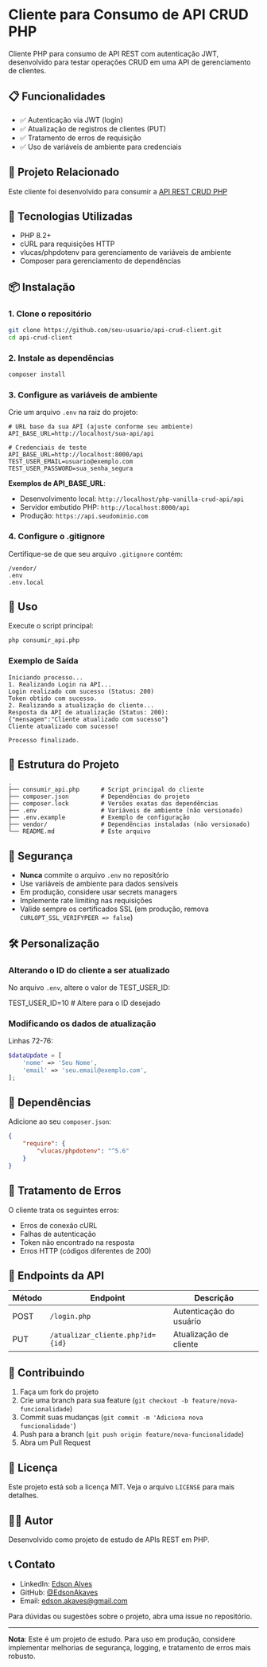 # Cliente para Consumo de API CRUD PHP

Cliente PHP para consumo de API REST com autenticação JWT, desenvolvido para testar operações CRUD em uma API de gerenciamento de clientes.

## 📋 Funcionalidades

- ✅ Autenticação via JWT (login)
- ✅ Atualização de registros de clientes (PUT)
- ✅ Tratamento de erros de requisição
- ✅ Uso de variáveis de ambiente para credenciais

## 🔗 Projeto Relacionado

Este cliente foi desenvolvido para consumir a [API REST CRUD PHP](https://github.com/EdsonAkaves/php-vanilla-crud-api)

## 🚀 Tecnologias Utilizadas

- PHP 8.2+
- cURL para requisições HTTP
- vlucas/phpdotenv para gerenciamento de variáveis de ambiente
- Composer para gerenciamento de dependências

## 📦 Instalação

### 1. Clone o repositório

```bash
git clone https://github.com/seu-usuario/api-crud-client.git
cd api-crud-client
```

### 2. Instale as dependências

```bash
composer install
```

### 3. Configure as variáveis de ambiente

Crie um arquivo `.env` na raiz do projeto:

```env
# URL base da sua API (ajuste conforme seu ambiente)
API_BASE_URL=http://localhost/sua-api/api

# Credenciais de teste
API_BASE_URL=http://localhost:8000/api
TEST_USER_EMAIL=usuario@exemplo.com
TEST_USER_PASSWORD=sua_senha_segura
```

**Exemplos de API_BASE_URL**:
- Desenvolvimento local: `http://localhost/php-vanilla-crud-api/api`
- Servidor embutido PHP: `http://localhost:8000/api`
- Produção: `https://api.seudominio.com`

### 4. Configure o .gitignore

Certifique-se de que seu arquivo `.gitignore` contém:

```
/vendor/
.env
.env.local
```

## 🔧 Uso

Execute o script principal:

```bash
php consumir_api.php
```

### Exemplo de Saída

```
Iniciando processo...
1. Realizando Login na API...
Login realizado com sucesso (Status: 200)
Token obtido com sucesso.
2. Realizando a atualização do cliente...
Resposta da API de atualização (Status: 200):
{"mensagem":"Cliente atualizado com sucesso"}
Cliente atualizado com sucesso!

Processo finalizado.
```

## 📂 Estrutura do Projeto

```
.
├── consumir_api.php      # Script principal do cliente
├── composer.json         # Dependências do projeto
├── composer.lock         # Versões exatas das dependências
├── .env                  # Variáveis de ambiente (não versionado)
├── .env.example          # Exemplo de configuração
├── vendor/               # Dependências instaladas (não versionado)
└── README.md             # Este arquivo
```

## 🔐 Segurança

- **Nunca** commite o arquivo `.env` no repositório
- Use variáveis de ambiente para dados sensíveis
- Em produção, considere usar secrets managers
- Implemente rate limiting nas requisições
- Valide sempre os certificados SSL (em produção, remova `CURLOPT_SSL_VERIFYPEER => false`)

## 🛠️ Personalização

### Alterando o ID do cliente a ser atualizado

No arquivo `.env`, altere o valor de TEST_USER_ID:

TEST_USER_ID=10  # Altere para o ID desejado

### Modificando os dados de atualização

Linhas 72-76:

```php
$dataUpdate = [
    'nome' => 'Seu Nome',
    'email' => 'seu.email@exemplo.com',
];
```

## 📝 Dependências

Adicione ao seu `composer.json`:

```json
{
    "require": {
        "vlucas/phpdotenv": "^5.6"
    }
}
```

## 🐛 Tratamento de Erros

O cliente trata os seguintes erros:

- Erros de conexão cURL
- Falhas de autenticação
- Token não encontrado na resposta
- Erros HTTP (códigos diferentes de 200)

## 📖 Endpoints da API

| Método | Endpoint | Descrição |
|--------|----------|-----------|
| POST | `/login.php` | Autenticação do usuário |
| PUT | `/atualizar_cliente.php?id={id}` | Atualização de cliente |

## 🤝 Contribuindo

1. Faça um fork do projeto
2. Crie uma branch para sua feature (`git checkout -b feature/nova-funcionalidade`)
3. Commit suas mudanças (`git commit -m 'Adiciona nova funcionalidade'`)
4. Push para a branch (`git push origin feature/nova-funcionalidade`)
5. Abra um Pull Request

## 📄 Licença

Este projeto está sob a licença MIT. Veja o arquivo `LICENSE` para mais detalhes.

## 👨‍💻 Autor

Desenvolvido como projeto de estudo de APIs REST em PHP.

## 📞 Contato

- LinkedIn: [Edson Alves](https://www.linkedin.com/in/edsonakaves)
- GitHub: [@EdsonAkaves](https://github.com/seu-usuario)
- Email: edson.akaves@gmail.com

Para dúvidas ou sugestões sobre o projeto, abra uma issue no repositório.

---

**Nota**: Este é um projeto de estudo. Para uso em produção, considere implementar melhorias de segurança, logging, e tratamento de erros mais robusto.
